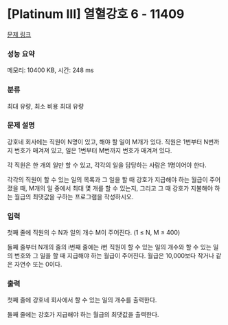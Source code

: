 # [Platinum III] 열혈강호 6 - 11409 

[문제 링크](https://www.acmicpc.net/problem/11409) 

### 성능 요약

메모리: 10400 KB, 시간: 248 ms

### 분류

최대 유량, 최소 비용 최대 유량

### 문제 설명

<p>강호네 회사에는 직원이 N명이 있고, 해야 할 일이 M개가 있다. 직원은 1번부터 N번까지 번호가 매겨져 있고, 일은 1번부터 M번까지 번호가 매겨져 있다.</p>

<p>각 직원은 한 개의 일만 할 수 있고, 각각의 일을 담당하는 사람은 1명이어야 한다.</p>

<p>각각의 직원이 할 수 있는 일의 목록과 그 일을 할 때 강호가 지급해야 하는 월급이 주어졌을 때, M개의 일 중에서 최대 몇 개를 할 수 있는지, 그리고 그 때 강호가 지불해야 하는 월급의 최댓값을 구하는 프로그램을 작성하시오.</p>

### 입력 

 <p>첫째 줄에 직원의 수 N과 일의 개수 M이 주어진다. (1 ≤ N, M ≤ 400)</p>

<p>둘째 줄부터 N개의 줄의 i번째 줄에는 i번 직원이 할 수 있는 일의 개수와 할 수 있는 일의 번호와 그 일을 할 때 지급해야 하는 월급이 주어진다. 월급은 10,000보다 작거나 같은 자연수 또는 0이다.</p>

### 출력 

 <p>첫째 줄에 강호네 회사에서 할 수 있는 일의 개수를 출력한다.</p>

<p>둘째 줄에는 강호가 지급해야 하는 월급의 최댓값을 출력한다.</p>

